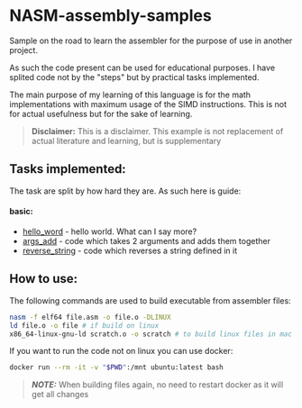 # NASM-assembly-samples
Sample on the road to learn the assembler for the purpose of use in another project. 

As such the code present can be used for educational purposes. 
I have splited code not by the "steps" but by practical tasks implemented.

The main purpose of my learning of this language is for the math implementations with maximum 
usage of the SIMD instructions. This is not for actual usefulness but for the sake of learning.

> **Disclaimer:** This is a disclaimer. This example is not replacement of actual literature and learning, but is supplementary


## Tasks implemented:
The task are split by how hard they are. As such here is guide:

#### basic:
 - [hello_word](basic/hello_world.asm) - hello world. What can I say more?
 - [args_add](basic/args_add.asm) - code which takes 2 arguments and adds them together
 - [reverse_string](basic/reverse_string.asm) - code which reverses a string defined in it

## How to use:

The following commands are used to build executable from assembler files:
```bash
nasm -f elf64 file.asm -o file.o -DLINUX
ld file.o -o file # if build on linux
x86_64-linux-gnu-ld scratch.o -o scratch # to build linux files in mac
```

If you want to run the code not on linux you can use docker:
```bash
docker run --rm -it -v "$PWD":/mnt ubuntu:latest bash
```
> **_NOTE:_** When building files again, no need to restart docker as it will get all changes